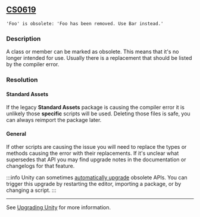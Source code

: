 ## [CS0619](https://docs.microsoft.com/en-us/dotnet/csharp/misc/cs0619)

```
'Foo' is obsolete: 'Foo has been removed. Use Bar instead.'
```

### Description
A class or member can be marked as obsolete. This means that it's no longer intended for use. Usually there is a replacement that should be listed by the compiler error.  

### Resolution
#### Standard Assets
If the legacy **Standard Assets** package is causing the compiler error it is unlikely those **specific** scripts will be used. Deleting those files is safe, you can always reimport the package later.  

#### General
If other scripts are causing the issue you will need to replace the types or methods causing the error with their replacements. If it's unclear what supersedes that API you may find upgrade notes in the documentation or changelogs for that feature.  

:::info
Unity can sometimes [automatically upgrade](https://docs.unity3d.com/Manual/APIUpdater.html) obsolete APIs. You can trigger this upgrade by restarting the editor, importing a package, or by changing a script.
:::

---  
See [Upgrading Unity](https://docs.unity3d.com/Manual/UpgradeGuides.html) for more information.